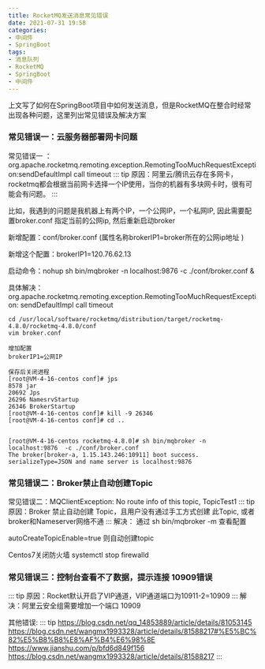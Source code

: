 ```yaml
---
title: RocketMQ发送消息常见错误
date: 2021-07-31 19:58
categories:
- 中间件
- SpringBoot
tags:
- 消息队列
- RocketMQ
- SpringBoot
- 中间件
---
```



上文写了如何在SpringBoot项目中如何发送消息，但是RocketMQ在整合时经常出现各种问题，这里列出常见错误及解决方案
<!-- more -->


### 常见错误一：云服务器部署网卡问题

常见错误一 ：org.apache.rocketmq.remoting.exception.RemotingTooMuchRequestException:sendDefaultImpl call timeout
::: tip
原因：阿里云/腾讯云存在多网卡，rocketmq都会根据当前网卡选择一个IP使用，当你的机器有多块网卡时，很有可能会有问题。
:::

比如，我遇到的问题是我机器上有两个IP，一个公网IP，一个私网IP, 因此需要配置broker.conf 指定当前的公网ip, 然后重新启动broker

新增配置：conf/broker.conf  (属性名称brokerIP1=broker所在的公网ip地址 )

新增这个配置：brokerIP1=120.76.62.13

启动命令：nohup sh bin/mqbroker -n localhost:9876  -c ./conf/broker.conf &


具体解决：
org.apache.rocketmq.remoting.exception.RemotingTooMuchRequestException: sendDefaultImpl call timeout

```shell
cd /usr/local/software/rocketmq/distribution/target/rocketmq-4.8.0/rocketmq-4.8.0/conf
vim broker.conf

增加配置
brokerIP1=公网IP

保存后关闭进程
[root@VM-4-16-centos conf]# jps
8578 jar
20692 Jps
26296 NamesrvStartup
26346 BrokerStartup
[root@VM-4-16-centos conf]# kill -9 26346
[root@VM-4-16-centos conf]# cd ..


[root@VM-4-16-centos rocketmq-4.8.0]# sh bin/mqbroker -n localhost:9876  -c ./conf/broker.conf
The broker[broker-a, 1.15.143.246:10911] boot success. serializeType=JSON and name server is localhost:9876
```


### 常见错误二：Broker禁止自动创建Topic
常见错误二：MQClientException: No route info of this topic, TopicTest1
::: tip
原因：Broker 禁止自动创建 Topic，且用户没有通过手工方式创建 此Topic, 或者broker和Nameserver网络不通
:::
解决： 通过 sh bin/mqbroker -m  查看配置

autoCreateTopicEnable=true 则自动创建topic

Centos7关闭防火墙  systemctl stop firewalld


### 常见错误三：控制台查看不了数据，提示连接 10909错误
::: tip
原因：Rocket默认开启了VIP通道，VIP通道端口为10911-2=10909
:::
解决：阿里云安全组需要增加一个端口 10909


其他错误:
::: tip
https://blog.csdn.net/qq_14853889/article/details/81053145
https://blog.csdn.net/wangmx1993328/article/details/81588217#%E5%BC%82%E5%B8%B8%E8%AF%B4%E6%98%8E
https://www.jianshu.com/p/bfd6d849f156
https://blog.csdn.net/wangmx1993328/article/details/81588217
:::
